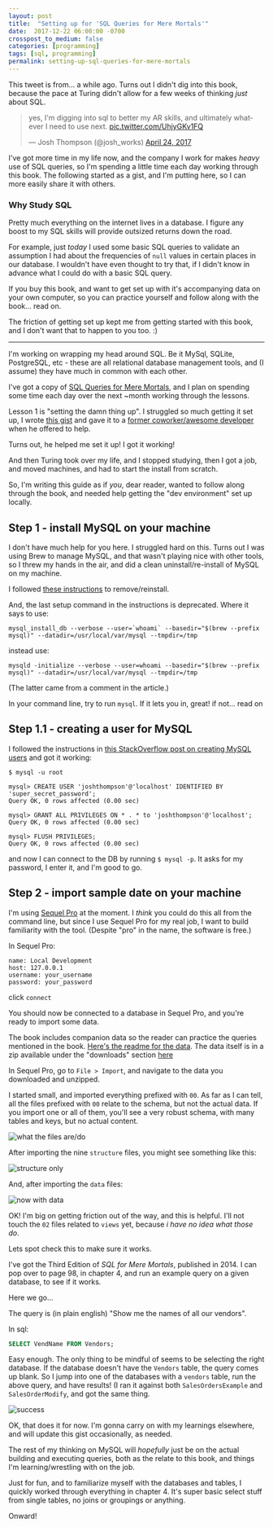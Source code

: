 ```yaml
---
layout: post
title:  "Setting up for 'SQL Queries for Mere Mortals'"
date:  2017-12-22 06:00:00 -0700
crosspost_to_medium: false
categories: [programming]
tags: [sql, programming]
permalink: setting-up-sql-queries-for-mere-mortals
---
```



This tweet is from... a while ago. Turns out I didn't dig into this book, because the pace at Turing didn't allow for a few weeks of thinking _just_ about SQL.


<blockquote class="twitter-tweet" data-lang="en"><p lang="en" dir="ltr">yes, I&#39;m digging into sql to better my AR skills, and ultimately whatever I need to use next. <a href="https://t.co/UhjyGKv1FQ">pic.twitter.com/UhjyGKv1FQ</a></p>&mdash; Josh Thompson (@josh_works) <a href="https://twitter.com/josh_works/status/856596417095229441?ref_src=twsrc%5Etfw">April 24, 2017</a></blockquote>
<script async src="https://platform.twitter.com/widgets.js" charset="utf-8"></script>


I've got more time in my life now, and the company I work for makes _heavy_ use of SQL queries, so I'm spending a little time each day working through this book. The following started as a gist, and I'm putting here, so I can more easily share it with others.

### Why Study SQL

Pretty much everything on the internet lives in a database. I figure any boost to my SQL skills will provide outsized returns down the road.

For example, just _today_ I used some basic SQL queries to validate an assumption I had about the frequencies of `null` values in certain places in our database. I wouldn't have even thought to try that, if I didn't know in advance what I could do with a basic SQL query.

If you buy this book, and want to get set up with it's accompanying data on your own computer, so you can practice yourself and follow along with the book... read on.

The friction of getting set up kept me from getting started with this book, and I don't want that to happen to you too. :)
<!--more-->


--------------------------

I'm working on wrapping my head around SQL. Be it MySql, SQLite, PostgreSQL, etc - these are all relational database management tools, and (I assume) they have much in common with each other.

I've got a copy of [SQL Queries for Mere Mortals](http://www.informit.com/store/sql-queries-for-mere-mortals-a-hands-on-guide-to-data-9780321992475), and I plan on spending some time each day over the next ~month working through the lessons.

Lesson 1 is "setting the damn thing up". I struggled so much getting it set up, I wrote [this gist](http://www.informit.com/store/sql-queries-for-mere-mortals-a-hands-on-guide-to-data-9780321992475) and gave it to a [former coworker/awesome developer](https://twitter.com/richthofen) when he offered to help.

Turns out, he helped me set it up! I got it working!

And then Turing took over my life, and I stopped studying, then I got a job, and moved machines, and had to start the install from scratch.

So, I'm writing this guide as if _you_, dear reader, wanted to follow along through the book, and needed help getting the "dev environment" set up locally.

## Step 1 - install MySQL on your machine

I don't have much help for you here. I struggled hard on this. Turns out I was using Brew to manage MySQL, and that wasn't playing nice with other tools, so I threw my hands in the air, and did a clean uninstall/re-install of MySQL on my machine.

I followed [these instructions](https://coderwall.com/p/os6woq/uninstall-all-those-broken-versions-of-mysql-and-re-install-it-with-brew-on-mac-mavericks) to remove/reinstall.

And, the last setup command in the instructions is deprecated. Where it says to use:

```
mysql_install_db --verbose --user=`whoami` --basedir="$(brew --prefix mysql)" --datadir=/usr/local/var/mysql --tmpdir=/tmp
```
instead use:

```
mysqld -initialize --verbose --user=whoami --basedir="$(brew --prefix mysql)" --datadir=/usr/local/var/mysql --tmpdir=/tmp
```

(The latter came from a comment in the article.)

In your command line, try to run `mysql`. If it lets you in, great! if not... read on

## Step 1.1 - creating a user for MySQL

I followed the instructions in [this StackOverflow post on creating MySQL users](https://stackoverflow.com/a/25728868/3210178) and got it working:

```
$ mysql -u root

mysql> CREATE USER 'joshthompson'@'localhost' IDENTIFIED BY 'super_secret_password';
Query OK, 0 rows affected (0.00 sec)

mysql> GRANT ALL PRIVILEGES ON * . * to 'joshthompson'@'localhost';
Query OK, 0 rows affected (0.00 sec)

mysql> FLUSH PRIVILEGES;
Query OK, 0 rows affected (0.00 sec)

```
and now I can connect to the DB by running `$ mysql -p`. It asks for my password, I enter it, and I'm good to go.

## Step 2 - import sample date on your machine

I'm using [Sequel Pro](https://www.sequelpro.com/) at the moment. I _think_ you could do this all from the command line, but since I use Sequel Pro for my real job, I want to build familiarity with the tool. (Despite "pro" in the name, the software is free.)

In Sequel Pro:

```
name: Local Development
host: 127.0.0.1
username: your_username
password: your_password
```

click `connect`

You should now be connected to a database in Sequel Pro, and you're ready to import some data.

The book includes companion data so the reader can practice the queries mentioned in the book. [Here's the readme for the data](http://ptgmedia.pearsoncmg.com/imprint_downloads/informit/bookreg/9780321992475/9780321992475_README.html). The data itself is in a zip available under the "downloads" section [here](http://www.informit.com/store/sql-queries-for-mere-mortals-a-hands-on-guide-to-data-9780321992475#bss6773f413-100c-4ba8-a4a8-9325c9342776)


In Sequel Pro, go to `File > Import`, and navigate to the data you downloaded and unzipped.

I started small, and imported everything prefixed with `00`. As far as I can tell, all the files prefixed with `00` relate to the schema, but not the actual data. If you import one or all of them, you'll see a very robust schema, with many tables and keys, but no actual content.

![what the files are/do](/images/sql_01.jpg)

After importing the nine `structure` files, you might see something like this:

![structure only](/images/sql_2.jpg)

And, after importing the `data` files:

![now with data](https://cl.ly/2C282K29371K/_MySQL_5_7_20__127_0_0_1_SalesOrdersModify_Customers02.jpg)

OK! I'm big on getting friction out of the way, and this is helpful. I'll not touch the `02` files related to `views` yet, because _i have no idea what those do_.

Lets spot check this to make sure it works.

I've got the Third Edition of _SQL for Mere Mortals_, published in 2014. I can pop over to page 98, in chapter 4, and run an example query on a given database, to see if it works.

Here we go...

The query is (in plain english) "Show me the names of all our vendors".

In sql:

```sql
SELECT VendName FROM Vendors;
```

Easy enough. The only thing to be mindful of seems to be selecting the right database. If the database doesn't have the `Vendors` table, the query comes up blank. So I jump into one of the databases with a `vendors` table, run the above query, and have results! (I ran it against both `SalesOrdersExample` and `SalesOrderModify`, and got the same thing.

![success](/images/sql_04.jpg)

OK, that does it for now. I'm gonna carry on with my learnings elsewhere, and will update this gist occasionally, as needed.

The rest of my thinking on MySQL will _hopefully_ just be on the actual building and executing queries, both as the relate to this book, and things I'm learning/wrestling with on the job.

Just for fun, and to familiarize myself with the databases and tables, I quickly worked through everything in chapter 4. It's super basic select stuff from single tables, no joins or groupings or anything.

Onward!
